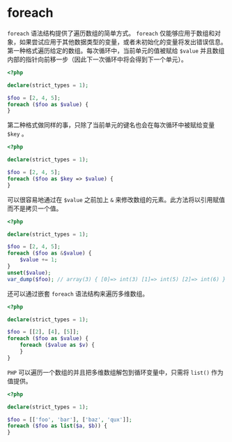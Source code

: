 # foreach

`foreach` 语法结构提供了遍历数组的简单方式。 `foreach` 仅能够应用于数组和对象，如果尝试应用于其他数据类型的变量，或者未初始化的变量将发出错误信息。第一种格式遍历给定的数组。每次循环中，当前单元的值被赋给 `$value` 并且数组内部的指针向前移一步（因此下一次循环中将会得到下一个单元）。

```php
<?php

declare(strict_types = 1);

$foo = [2, 4, 5];
foreach ($foo as $value) {
}

```

第二种格式做同样的事，只除了当前单元的键名也会在每次循环中被赋给变量 `$key` 。

```php
<?php

declare(strict_types = 1);

$foo = [2, 4, 5];
foreach ($foo as $key => $value) {
}

```

可以很容易地通过在 `$value` 之前加上 `&` 来修改数组的元素。此方法将以引用赋值而不是拷贝一个值。

```php
<?php

declare(strict_types = 1);

$foo = [2, 4, 5];
foreach ($foo as &$value) {
    $value += 1;
}
unset($value);
var_dump($foo); // array(3) { [0]=> int(3) [1]=> int(5) [2]=> int(6) }

```

还可以通过嵌套 `foreach` 语法结构来遍历多维数组。

```php
<?php

declare(strict_types = 1);

$foo = [[2], [4], [5]];
foreach ($foo as $value) {
    foreach ($value as $v) {
    }
}

```

`PHP` 可以遍历一个数组的并且把多维数组解包到循环变量中，只需将 `list()` 作为值提供。

```php
<?php

declare(strict_types = 1);

$foo = [['foo', 'bar'], ['baz', 'qux']];
foreach ($foo as list($a, $b)) {
}

```

